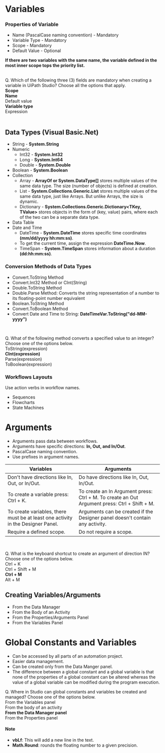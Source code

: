 # Variables

### Properties of Variable
- Name (PascalCase naming convention) - Mandatory
- Variable Type - Mandatory
- Scope - Mandatory
- Default Value - Optional

**If there are two variables with the same name, the variable defined in the most inner scope tops the priority list.** <br><br>

Q. Which of the following three (3) fields are mandatory when creating a variable in UiPath Studio? Choose all the options that apply. <br>
**Scope <br>
Name** <br>
Default value <br>
**Variable type** <br>
Expression <br><br>

## Data Types (Visual Basic.Net)
- String - **System.String**
- Numeric
  - Int32 - **System.Int32** 
  - Long - **System.Int64**
  - Double - **System.Double**
- Boolean - **System.Boolean**
- Collection
  - Array - **ArrayOf<T> or System.DataType[]** stores multiple values of the same data type. The size (number of objects) is defined at creation.
  - List - **System.Collections.Generic.List<T>** stores multiple values of the same data type, just like Arrays. But unlike Arrays, the size is dynamic.
  - Dictionary - **System.Collections.Generic.Dictionary<TKey, TValue>** stores objects in the form of (key, value) pairs, where each of the two can be a separate data type.
- Data Table
- Date and Time
  - DateTime - **System.DateTime** stores specific time coordinates **(mm/dd/yyyy hh:mm:ss)**.
  - To get the current time, assign the expression **DateTime.Now**.
  - TimeSpan - **System.TimeSpan** stores information about a duration **(dd:hh:mm:ss)**.

### Conversion Methods of Data Types 
- Convert.ToString Method
- Convert.Int32 Method or CInt(String)
- Double.ToString Method
- Double.Parse Method: Converts the string representation of a number to its floating-point number equivalent
- Boolean.ToString Method
- Convert.ToBoolean Method
- Convert Date and Time to String: **DateTimeVar.ToString("dd-MM-yyyy")**

<br>

Q. What of the following method converts a specified value to an integer? Choose one of the options below. <br>
ToString(expression) <br>
**CInt(expression)** <br>
Parse(expression) <br>
ToBoolean(expression) <br>

### Workflows Layouts
Use action verbs in workflow names.
- Sequences
- Flowcharts
- State Machines

# Arguments
- Arguments pass data between workflows. 
- Arguments have specific directions: **In, Out, and In/Out**. 
- PascalCase naming convention.
- Use prefixes in argument names.

| Variables                                       | Arguments                                                         |
|-------------------------------------------------|-------------------------------------------------------------------|
| Don't have directions like In, Out, or In/Out.   | Do have directions like In, Out, In/Out.                          |
| To create a variable press: Ctrl + K.            | To create an In Argument press: Ctrl + M. To create an Out Argument press: Ctrl + Shift + M.  |
| To create variables, there must be at least one activity in the Designer Panel. | Arguments can be created if the Designer panel doesn't contain any activity. |
| Require a defined scope.                        | Do not require a scope.                                           |

<br> 

Q. What is the keyboard shortcut to create an argument of direction IN? Choose one of the options below. <br>
Ctrl + K <br>
Ctrl + Shift + M <br>
**Ctrl + M** <br>
Alt + M <br>

## Creating Variables/Arguments
- From the Data Manager
- From the Body of an Activity
- From the Properties/Arguments Panel
- From the Variables Panel

# Global Constants and Variables
- Can be accessed by all parts of an automation project.
- Easier data management.
- Can be created only from the Data Manger panel.
- The difference between a global constant and a global variable is that none of the properties of a global constant can be altered whereas the value of a global variable can be modified during the program execution.

Q. Where in Studio can global constants and variables be created and managed? Choose one of the options below. <br>
From the Variables panel <br>
From the body of an activity <br>
**From the Data Manager panel** <br>
From the Properties panel <br>


#### Note
- **vbLf**: This will add a new line in the text. 
- **Math.Round**: rounds the floating number to a given precision.

